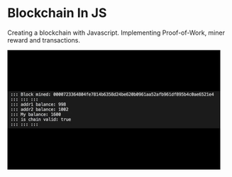 # Blockchain In JS

Creating a blockchain with Javascript. Implementing Proof-of-Work, miner reward and transactions. 

![animated gif](https://github.com/atorov/blockchain-in-js/blob/master/img/blockchain-in-js.gif)
